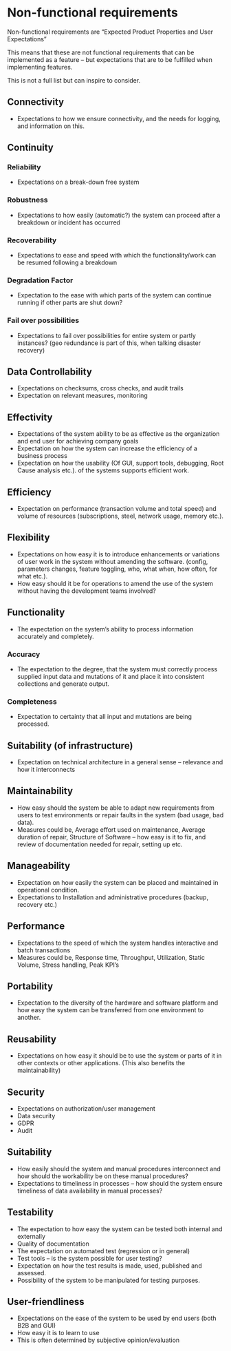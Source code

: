 # Non-functional requirements

Non-functional requirements are “Expected Product Properties and User Expectations”

This means that these are not functional requirements that can be implemented as a feature – but expectations that are to be fulfilled when implementing features.

This is not a full list but can inspire to consider.

## Connectivity

- Expectations to how we ensure connectivity, and the needs for logging, and information on this.

## Continuity

### Reliability

- Expectations on a break-down free system

### Robustness

- Expectations to how easily (automatic?) the system can proceed after a breakdown or incident has occurred

### Recoverability

- Expectations to ease and speed with which the functionality/work can be resumed following a breakdown

### Degradation Factor

- Expectation to the ease with which parts of the system can continue running if other parts are shut down?

### Fail over possibilities

- Expectations to fail over possibilities for entire system or partly instances? (geo redundance is part of this, when talking disaster recovery)

## Data Controllability

- Expectations on checksums, cross checks, and audit trails
- Expectation on relevant measures, monitoring

## Effectivity

- Expectations of the system ability to be as effective as the organization and end user for achieving company goals
- Expectation on how the system can increase the efficiency of a business process
- Expectation on how the usability (Of GUI, support tools, debugging, Root Cause analysis etc.). of the systems supports efficient work.

## Efficiency

- Expectation on performance (transaction volume and total speed) and volume of resources (subscriptions, steel, network usage, memory etc.).

## Flexibility

- Expectations on how easy it is to introduce enhancements or variations of user work in the system without amending the software. (config, parameters changes, feature toggling, who, what when, how often, for what etc.).
- How easy should it be for operations to amend the use of the system without having the development teams involved?

## Functionality

- The expectation on the system’s ability to process information accurately and completely.

### Accuracy

- The expectation to the degree, that the system must correctly process supplied input data and mutations of it and place it into consistent collections and generate output.

### Completeness

- Expectation to certainty that all input and mutations are being processed.

## Suitability (of infrastructure)

- Expectation on technical architecture in a general sense – relevance and how it interconnects

## Maintainability

- How easy should the system be able to adapt new requirements from users to test environments or repair faults in the system (bad usage, bad data).
- Measures could be, Average effort used on maintenance, Average duration of repair, Structure of Software – how easy is it to fix, and review of documentation needed for repair, setting up etc.

## Manageability

- Expectation on how easily the system can be placed and maintained in operational condition.
- Expectations to Installation and administrative procedures (backup, recovery etc.)

## Performance

- Expectations to the speed of which the system handles interactive and batch transactions
- Measures could be, Response time, Throughput, Utilization, Static Volume, Stress handling, Peak KPI’s

## Portability

- Expectation to the diversity of the hardware and software platform and how easy the system can be transferred from one environment to another.

## Reusability

- Expectations on how easy it should be to use the system or parts of it in other contexts or other applications. (This also benefits the maintainability)

## Security

- Expectations on authorization/user management
- Data security
- GDPR
- Audit

## Suitability

- How easily should the system and manual procedures interconnect and how should the workability be on these manual procedures?
- Expectations to timeliness in processes – how should the system ensure timeliness of data availability in manual processes?

## Testability

- The expectation to how easy the system can be tested both internal and externally
- Quality of documentation
- The expectation on automated test (regression or in general)
- Test tools – is the system possible for user testing?
- Expectation on how the test results is made, used, published and assessed.
- Possibility of the system to be manipulated for testing purposes.

## User-friendliness

- Expectations on the ease of the system to be used by end users (both B2B and GUI)
- How easy it is to learn to use
- This is often determined by subjective opinion/evaluation
